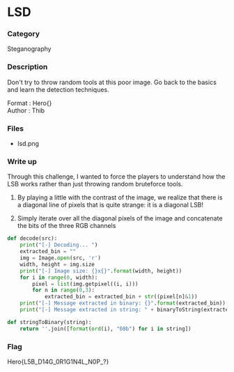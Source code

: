 # LSD

### Category

Steganography

### Description

Don't try to throw random tools at this poor image. Go back to the basics and learn the detection techniques.

Format : Hero{}<br>
Author : Thib

### Files

- lsd.png

### Write up

Through this challenge, I wanted to force the players to understand how the LSB works rather than just throwing random bruteforce tools.

1. By playing a little with the contrast of the image, we realize that there is a diagonal line of pixels that is quite strange: it is a diagonal LSB!

2. Simply iterate over all the diagonal pixels of the image and concatenate the bits of the three RGB channels

```python
def decode(src):
    print("[-] Decoding... ")
    extracted_bin = ""
    img = Image.open(src, 'r')
    width, height = img.size
    print("[-] Image size: {}x{}".format(width, height))
    for i in range(0, width):
        pixel = list(img.getpixel((i, i)))
        for n in range(0,3):
            extracted_bin = extracted_bin + str((pixel[n]&1))
    print("[-] Message extracted in binary: {}".format(extracted_bin))
    print("[-] Message extracted in string: " + binaryToString(extracted_bin))

def stringToBinary(string):
    return ''.join([format(ord(i), "08b") for i in string])
```


### Flag

Hero{L5B_D14G_0R1G1N4L_N0P_?}